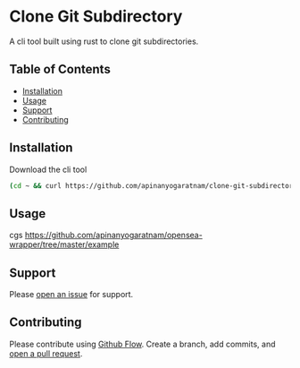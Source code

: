 # Clone Git Subdirectory

A cli tool built using rust to clone git subdirectories.

## Table of Contents

- [Installation](#installation)
- [Usage](#usage)
- [Support](#support)
- [Contributing](#contributing)

## Installation

Download the cli tool

```sh
(cd ~ && curl https://github.com/apinanyogaratnam/clone-git-subdirectory/releases/download/v0.0.10/cgs --output cgs && chmod +x ./cgs && echo "alias cgs='~/cgs'" >> ~/.zshrc)
```

## Usage

cgs https://github.com/apinanyogaratnam/opensea-wrapper/tree/master/example

## Support

Please [open an issue](https://github.com/apinanyogaratnam/clone-git-subdirectory/issues/new) for support.

## Contributing

Please contribute using [Github Flow](https://guides.github.com/introduction/flow/). Create a branch, add commits, and [open a pull request](https://github.com/apinanyogaratnam/clone-git-subdirectory/).
